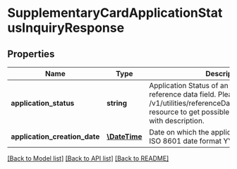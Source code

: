# SupplementaryCardApplicationStatusInquiryResponse

## Properties
Name | Type | Description | Notes
------------ | ------------- | ------------- | -------------
**application_status** | **string** | Application Status of an application.This is a reference data field. Please use /v1/utilities/referenceData/{applicationStatus} resource to get possible value of this field with description. | 
**application_creation_date** | [**\DateTime**](\DateTime.md) | Date on which the application was created in ISO 8601 date format YYYY - MM - DD. | 

[[Back to Model list]](../../README.md#documentation-for-models) [[Back to API list]](../../README.md#documentation-for-api-endpoints) [[Back to README]](../../README.md)


